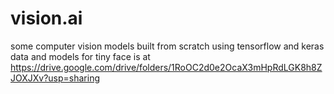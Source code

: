 # vision.ai
some computer vision models built from scratch using tensorflow and keras
data and models for tiny face is at
https://drive.google.com/drive/folders/1RoOC2d0e2OcaX3mHpRdLGK8h8ZJOXJXv?usp=sharing

